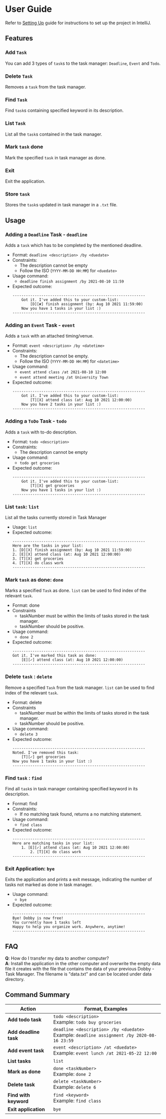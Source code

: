 # User Guide
Refer to [Setting Up](https://github.com/gmit22/ip/blob/master/README.md) guide for instructions to set up the project in IntelliJ.

## Features 
### Add `Task`
You can add 3 types of `task`s to the task manager: `Deadline`, `Event` and `Todo`.

### Delete `Task`
Removes a `task` from the task manager.

### Find `Task`
Find `task`s containing specified keyword in its description.

### List `Task`
List all the `task`s contained in the task manager.

### Mark `task` done
Mark the specified `task` in task manager as done.

### Exit
Exit the application.

### Store `task` 
Stores the `task`s updated in task manager in a `.txt` file.

## Usage

### Adding a `Deadline` Task - `deadline`
Adds a `task` which has to be completed by the mentioned deadline.
* Format: `deadline <description> /by <duedate>`
* Constraints:
  * The description cannot be empty
  * Follow the ISO (`YYYY-MM-DD HH:MM`) for `<duedate>`
* Usage command: 
  * `deadline finish assignment /by 2021-08-10 11:59`
* Expected outcome:
    ```
    ------------------------------------------------------------
        Got it. I've added this to your custom-list: 
            [D][✘] finish assignment (by: Aug 10 2021 11:59:00)
        Now you have 1 tasks in your list :)
    ------------------------------------------------------------
    ```
  
### Adding an `Event` Task - `event`
Adds a `task` with an attached timing/venue.
* Format: `event <description> /by <datetime>`
* Constraints:
  * The description cannot be empty.
  * Follow the ISO (`YYYY-MM-DD HH:MM`) for `<datetime>`
* Usage command: 
  * `event attend class /at 2021-08-10 12:00`
  * `event attend meeting /at University Town`
* Expected outcome:
    ```
    ------------------------------------------------------------
        Got it. I've added this to your custom-list: 
            [T][X] attend class (at: Aug 10 2021 12:00:00)
        Now you have 2 tasks in your list :)
    ------------------------------------------------------------
    ```
  
### Adding a `ToDo` Task - `todo`
Adds a `task` with to-do description.
* Format: `todo <description>`
* Constraints:
  * The description cannot be empty
* Usage command: 
  * `todo get groceries`
* Expected outcome:
    ```
    ------------------------------------------------------------
        Got it. I've added this to your custom-list: 
            [T][X] get groceries
        Now you have 1 tasks in your list :)
    ------------------------------------------------------------
    ```
  
### List `task`: `list`
List all the tasks currently stored in Task Manager
* Usage: `list` 
* Expected outcome:
    ```
    ------------------------------------------------------------
    Here are the tasks in your list:
    1. [D][X] finish assignment (by: Aug 10 2021 11:59:00)
    2. [E][X] attend class (at: Aug 10 2021 12:00:00)
    3. [T][X] get groceries
    4. [T][X] do class work
    ------------------------------------------------------------
    ```
  
### Mark `task` as done: `done`
Marks a specified `Task` as done. `list` can be used to find index of the relevant `task`. 
* Format: done <taskNumber>
* Constraints
  * taskNumber must be within the limits of tasks stored in the task manager.
  * taskNumber should be positive.
* Usage command: 
  * `done 2` 
* Expected outcome:
    ```
    ------------------------------------------------------------
    Got it. I've marked this task as done: 
        [E][✓] attend class (at: Aug 10 2021 12:00:00)
    ------------------------------------------------------------
    ```

### Delete `task` : `delete`
Remove a specified `Task` from the task manager. `list` can be used to find index of the relevant `task`.
* Format: delete <taskNumber>
* Constraints
  * taskNumber must be within the limits of tasks stored in the task manager.
  * taskNumber should be positive.
* Usage command: 
  * `delete 3` 
* Expected outcome:
    ```
	------------------------------------------------------------
	Noted. I've removed this task:
		[T][✓] get groceries
	Now you have 1 tasks in your list :)
	------------------------------------------------------------
    ```
  
### Find `task` : `find`
Find all `task`s in task manager containing specified keyword in its description.
* Format: find <keyword>
* Constraints:
  * If no matching task found, returns a no matching statement.
* Usage command:
  * `find class`
* Expected outcome:
    ```
  	------------------------------------------------------------
  	Here are matching tasks in your list:
  		1. [E][✓] attend class (at: Aug 10 2021 12:00:00)
            2. [T][X] do class work
  	------------------------------------------------------------
    ```
  
### Exit Application: `bye`
Exits the application and prints a exit message, indicating the number of tasks not marked as done in task manager.
* Usage command:
  * `bye`
* Expected outcome:
    ```
    ------------------------------------------------------------
    Bye! Dobby is now free!
    You currently have 1 tasks left
    Happy to help you organize work. Anywhere, anytime!
    ------------------------------------------------------------  
    ```
## FAQ

**Q**: How do I transfer my data to another computer?<br>
**A**: Install the application in the other computer and overwrite the empty data file it creates with the file that contains the data of your previous Dobby -Task Manager. The filename is "data.txt" and can be located under data directory.

## Command Summary

Action | Format, Examples
--------|------------------
**Add todo task** | `todo <description>` <br> Example: `todo buy groceries`
**Add deadline task** | `deadline <description> /by <duedate>` <br> Example: `deadline assignment /by 2020-08-16 23:59`
**Add event task** | `event <description> /at <duedate>` <br> Example: `event lunch /at 2021-05-22 12:00`
**List tasks** | `list`
**Mark as done** | `done <taskNumber>`<br> Example: `done 2`
**Delete task** | `delete <taskNumber>`<br> Example: `delete 6`
**Find with keyword** | `find <keyword>`<br> Example: `find class`
**Exit application** | `bye`
      